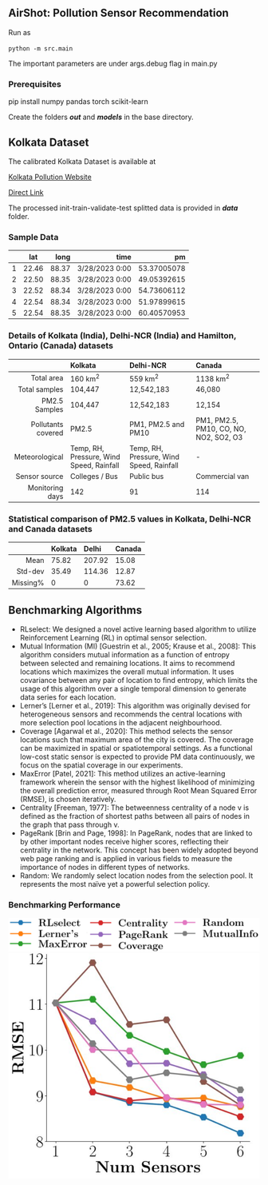 ## AirShot: Pollution Sensor Recommendation

Run as

``python -m src.main``

The important parameters are under args.debug flag in main.py

### Prerequisites

pip install numpy pandas torch scikit-learn 

Create the folders _**out**_ and **_models_** in the base directory.

## Kolkata Dataset

The calibrated Kolkata Dataset is available at 

[Kolkata Pollution Website](http://cse.iitd.ac.in/pollutiondata/kolkata/details)

[Direct Link](https://github.com/sachin-iitd/KolkataDataset)

The processed init-train-validate-test splitted data is provided in _**data**_ folder.

### Sample Data

|    |    lat |  long |      time      |     pm      |
|---:|:------:|------:|---------------:|------------:|
|  1 |  22.46	| 88.37	| 3/28/2023 0:00 | 53.37005078 |
|  2 |  22.50 |	88.35 |	3/28/2023 0:00 | 49.05392615 |
|  3 |  22.52 | 88.34 | 3/28/2023 0:00 | 54.73606112 |
|  4 |  22.54 | 88.34 | 3/28/2023 0:00 | 51.97899615 |
|  5 |  22.54 | 88.35 | 3/28/2023 0:00 | 60.40570953 |


### Details of Kolkata (India), Delhi-NCR (India) and Hamilton, Ontario (Canada) datasets


|                    | Kolkata                                  | Delhi-NCR                                |               Canada |
|-------------------:|:-----------------------------------------|:-----------------------------------------|:---------------------|
| Total area         | 160 km<sup>2</sup>                       | 559 km<sup>2</sup>                       | 1138 km<sup>2</sup>  |
| Total samples      | 104,447                                  | 12,542,183                               | 46,080               |
| PM2.5 Samples      | 104,447                                  | 12,542,183                               | 12,154               |
| Pollutants covered | PM2.5                                    | PM1, PM2.5 and PM10                      | PM1, PM2.5, PM10, CO, NO, NO2, SO2, O3|
| Meteorological     | Temp, RH, Pressure, Wind Speed, Rainfall | Temp, RH, Pressure, Wind Speed, Rainfall | -                    |
| Sensor source      | Colleges / Bus                           | Public bus                               | Commercial van       |
| Monitoring days    | 142                                      | 91                                       | 114                  |

### Statistical comparison of PM2.5 values in Kolkata, Delhi-NCR and Canada datasets

|           | Kolkata |  Delhi    |  Canada |
|----------:|:--------|:----------|:--------|
| Mean      |  75.82  |   207.92  |  15.08  |
| Std-dev   |  35.49  |   114.36  |  12.87  |
| Missing%  |   0     |     0     |  73.62  |

## Benchmarking Algorithms

* RLselect: We designed a novel active learning based algorithm to utilize Reinforcement Learning (RL) in
optimal sensor selection.
* Mutual Information (MI) [Guestrin et al., 2005; Krause et al., 2008]: This algorithm considers mutual
information as a function of entropy between selected and remaining locations. It aims to recommend
locations which maximizes the overall mutual information. It uses covariance between any pair of
location to find entropy, which limits the usage of this algorithm over a single temporal dimension to
generate data series for each location.
* Lerner’s [Lerner et al., 2019]: This algorithm was originally devised for heterogeneous sensors and
recommends the central locations with more selection pool locations in the adjacent neighbourhood.
* Coverage [Agarwal et al., 2020]: This method selects the sensor locations such that maximum area
of the city is covered. The coverage can be maximized in spatial or spatiotemporal settings. As a
functional low-cost static sensor is expected to provide PM data continuously, we focus on the spatial
coverage in our experiments.
* MaxError [Patel, 2021]: This method utilizes an active-learning framework wherein the sensor
with the highest likelihood of minimizing the overall prediction error, measured through Root Mean
Squared Error (RMSE), is chosen iteratively.
* Centrality [Freeman, 1977]: The betweenness centrality of a node v is defined as the fraction of
shortest paths between all pairs of nodes in the graph that pass through v.
* PageRank [Brin and Page, 1998]: In PageRank, nodes that are linked to by other important nodes
receive higher scores, reflecting their centrality in the network. This concept has been widely adopted
beyond web page ranking and is applied in various fields to measure the importance of nodes in
different types of networks.
* Random: We randomly select location nodes from the selection pool. It represents the most naïve yet
a powerful selection policy.

### Benchmarking Performance

<img src="img/legends.png">
<img src="img/metrics.jpg">
